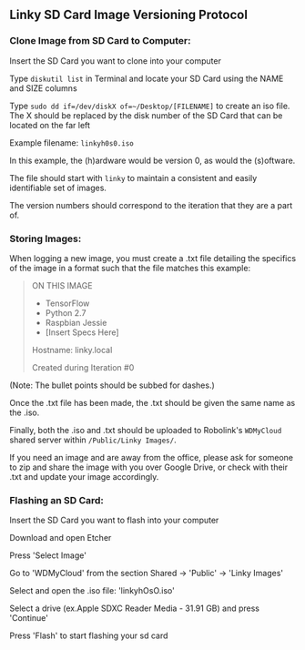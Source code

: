 
## Linky SD Card Image Versioning Protocol
### Clone Image from SD Card to Computer:

Insert the SD Card you want to clone into your computer

Type `diskutil list` in Terminal and locate your SD Card using the NAME and SIZE columns

Type `sudo dd if=/dev/diskX of=~/Desktop/[FILENAME]` to create an iso file. The X should be replaced by the disk number of the SD Card that can be located on the far left

Example filename: `linkyh0s0.iso`

In this example, the (h)ardware would be version 0, as would the (s)oftware.

The file should start with `linky` to maintain a consistent and easily identifiable set of images.

The version numbers should correspond to the iteration that they are a part of.

### Storing Images:

When logging a new image, you must create a .txt file detailing the specifics of the image in a format such that the file matches this example:
>ON THIS IMAGE
>- TensorFlow
>- Python 2.7
>- Raspbian Jessie
>- [Insert Specs Here]
>
>Hostname: linky.local
>
>Created during Iteration #0

(Note: The bullet points should be subbed for dashes.)

Once the .txt file has been made, the .txt should be given the same name as the .iso.

Finally, both the .iso and .txt should be uploaded to Robolink's `WDMyCloud` shared server within `/Public/Linky Images/`.

If you need an image and are away from the office, please ask for someone to zip and share the image with you over Google Drive, or check with their .txt and update your image accordingly.

### Flashing an SD Card:

Insert the SD Card you want to flash into your computer

Download and open Etcher

Press 'Select Image'

Go to 'WDMyCloud' from the section Shared -> 'Public' -> 'Linky Images'

Select and open the .iso file: 'linkyhOsO.iso'

Select a drive (ex.Apple SDXC Reader Media - 31.91 GB) and press 'Continue'

Press 'Flash' to start flashing your sd card
